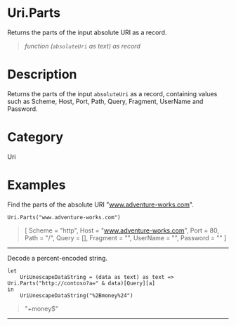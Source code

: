# Uri.Parts
Returns the parts of the input absolute URI as a record.
> _function (<code>absoluteUri</code> as text) as record_

# Description 
Returns the parts of the input <code>absoluteUri</code> as a record, containing values such as Scheme, Host, Port, Path, Query, Fragment, UserName and Password.
# Category 
Uri
# Examples 
Find the parts of the absolute URI "www.adventure-works.com".
```
Uri.Parts("www.adventure-works.com")
```
> [ Scheme = "http",
    Host = "www.adventure-works.com",
    Port = 80,
    Path = "/",
    Query = [],
    Fragment = "",
    UserName = "",
    Password = "" ]
***
Decode a percent-encoded string.
```
let 
    UriUnescapeDataString = (data as text) as text => Uri.Parts("http://contoso?a=" & data)[Query][a]
in
    UriUnescapeDataString("%2Bmoney%24")
```
> "+money$"
***

